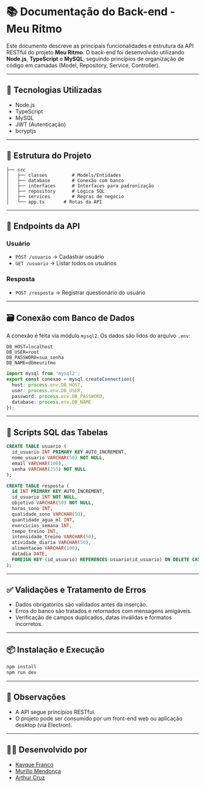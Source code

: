# 📚 Documentação do Back-end - Meu Ritmo

Este documento descreve as principais funcionalidades e estrutura da API RESTful do projeto **Meu Ritmo**. O back-end foi desenvolvido utilizando **Node.js**, **TypeScript** e **MySQL**, seguindo princípios de organização de código em camadas (Model, Repository, Service, Controller).

---

## 📌 Tecnologias Utilizadas

* Node.js
* TypeScript
* MySQL
* JWT (Autenticação)
* bcryptjs

---

## 🧱 Estrutura do Projeto

```
├── src
│   ├── classes         # Models/Entidades
│   ├── database        # Conexão com banco
│   ├── interfaces      # Interfaces para padronização
│   ├── repository      # Lógica SQL
│   ├── services        # Regras de negócio
│   └── app.ts       # Rotas da API
```

---

## 📂 Endpoints da API

### Usuário

* `POST /usuario` → Cadastrar usuário
* `GET /usuario` → Listar todos os usuários

### Resposta

* `POST /resposta` → Registrar questionário do usuário

---

## 🗃️ Conexão com Banco de Dados

A conexão é feita via módulo `mysql2`. Os dados são lidos do arquivo `.env`:

```env
DB_HOST=localhost
DB_USER=root
DB_PASSWORD=sua_senha
DB_NAME=dbmeuritmo
```

```ts
import mysql from 'mysql2';
export const conexao = mysql.createConnection({
  host: process.env.DB_HOST,
  user: process.env.DB_USER,
  password: process.env.DB_PASSWORD,
  database: process.env.DB_NAME
});
```

---

## 🧾 Scripts SQL das Tabelas

```sql
CREATE TABLE usuario (
  id_usuario INT PRIMARY KEY AUTO_INCREMENT,
  nome_usuario VARCHAR(50) NOT NULL,
  email VARCHAR(100),
  senha VARCHAR(255) NOT NULL
);
```

```sql
CREATE TABLE resposta (
  id INT PRIMARY KEY AUTO_INCREMENT,
  id_usuario INT NOT NULL,
  objetivo VARCHAR(50) NOT NULL,
  horas_sono INT,
  qualidade_sono VARCHAR(50),
  quantidade_agua_ml INT,
  exercicios_semana INT,
  tempo_treino INT,
  intensidade_treino VARCHAR(50),
  atividade_diaria VARCHAR(50),
  alimentacao VARCHAR(100),
  datadia DATE,
  FOREIGN KEY (id_usuario) REFERENCES usuario(id_usuario) ON DELETE CASCADE
);
```

---

## ✅ Validações e Tratamento de Erros

* Dados obrigatórios são validados antes da inserção.
* Erros do banco são tratados e retornados com mensagens amigáveis.
* Verificação de campos duplicados, datas inválidas e formatos incorretos.

---


## 📦 Instalação e Execução

```bash
npm install
npm run dev
```

---

## 📌 Observações

* A API segue princípios RESTful.
* O projeto pode ser consumido por um front-end web ou aplicação desktop (via Electron).

---

## 👨‍💻 Desenvolvido por

* [Kayque Franco](https://github.com/kayqueFranco)
* [Murillo Mendonça](https://github.com/mmendoncamascarenha)
* [Arthur Cruz](https://github.com/arthurcruzalves)
